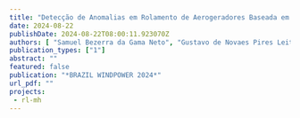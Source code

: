 ```yaml
---
title: "Detecção de Anomalias em Rolamento de Aerogeradores Baseada em Modelos Não Supervisionados"
date: 2024-08-22
publishDate: 2024-08-22T08:00:11.923070Z
authors: [ "Samuel Bezerra da Gama Neto", "Gustavo de Novaes Pires Leite", admin, "Frederico Duarte de Menezes", "Alexandre Carlos Araujo da Costa", "Olga de Castro Vilela", "Leonardo José de Petribú Brennand", "Rodrigo Henrique de Lima Farias", "Giovanni Moura de Holanda", "Edgar Lessa Venancio", "Isabela Niedo Marchiori", "Jefferson Silva Barbosa"]
publication_types: ["1"]
abstract: ""
featured: false
publication: "*BRAZIL WINDPOWER 2024*"
url_pdf: ""
projects:
 - rl-mh
---
```

